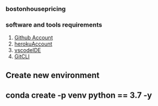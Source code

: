 ### bostonhousepricing

### software and tools requirements

1. [Github Account](https://github.com)
2. [herokuAccount](https://heroku.com)
3. [vscodeIDE](https://code.visualstudio.com/)
4. [GitCLI](https://git-scm.com/book/en/v2/Getting-Started-The-Command-Line)

Create new environment
---
conda create -p venv python == 3.7 -y
---